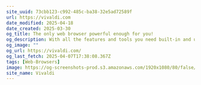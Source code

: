 ```yaml
---
site_uuid: 73cbb123-c992-485c-ba38-32e5ad72589f
url: https://vivaldi.com
date_modified: 2025-04-18
date_created: 2025-03-30
og_title: The only web browser powerful enough for you!
og_description: With all the features and tools you need built-in and unmatched levels of customization.
og_image: ""
og_url: https://vivaldi.com/
og_last_fetch: 2025-04-07T17:38:08.367Z
tags: [Web-Browsers]
image: https://og-screenshots-prod.s3.amazonaws.com/1920x1080/80/false/5a5d5a3db5e90e3ca36cb3da3f88d19916beb0d394a554923ef8e05cee4dc692.jpeg
site_name: Vivaldi
---
```





































